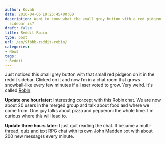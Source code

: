 ```yaml
---
author: Kovah
date: 2016-04-05 10:25:45+00:00
description: Want to know what the small grey button with a red pidgeon in the Reddit
  sidebar is?
draft: false
title: Reddit Robin
type: post
url: /en/9fbbb-reddit-robin/
categories:
- News
tags:
- Reddit
---
```


Just noticed this small grey button with that small red pidgeon on it in the reddit sidebar. Clicked on it and now I'm in a chat room that grows snowball-like every few minutes if all user voted to grow. Very weird. It's called [Robin](https://www.reddit.com/robin/).

**Update one hour later:**
Interesting concept with this Robin chat. We are now about 20 users in the merged group and talk about food and where we come from. One guy talks about pizza and pepperoni the whole time. I'm curious where this will lead to.

**Update three hours later:**
I just quit reading the chat. It became a multi-thread, quiz and text RPG chat with its own John Madden bot with about 200 new messages every minute.
